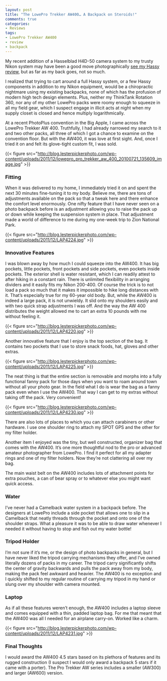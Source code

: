 ```yaml
---
layout: post
title: "The LowePro Trekker AW400… A Backpack on Steroids!"
comments: true
categories:
- Reviews
tags:
- LowePro Trekker AW400
- review
- backpack
---
```

My recent addition of a Hasselblad H4D-50 camera system to my trusty Nikon system may have been a good move photographically [see my Hassy review](http://blog.lesterpickerphoto.com/2011/11/29/review-of-the-hasselblad-h4d-50/), but as far as my back goes, not so much.

I realized that trying to cart around a full Hassy system, or a few Hassy components in addition to my Nikon equipment, would be a chiropractic nightmare using my existing backpacks, none of which has the profusion of modern high tech design elements. Plus, neither my ThinkTank Rotation 360, nor any of my other LowePro packs were roomy enough to squeeze in all my field gear, which I suspect engage in illicit acts at night when my supply closet is closed and hence multiply logarithmically.

At a recent PhotoPlus convention in the Big Apple, I came across the LowePro Trekker AW 400. Truthfully, I had already narrowed my search to it and two other packs, all three of which I got a chance to examine on the convention floor. But with the AW400, it was love at first sight. And, once I tried it on and felt its glove-tight custom fit, I was sold.

{{< figure src="http://blog.lesterpickerphoto.com/wp-content/uploads/2011/12/lowepro_pro_trekker_aw_400_20100721_135609_image.jpg" >}}

<h3>Fitting</h3>
When it was delivered to my home, I immediately tried it on and spent the next 30 minutes fine-tuning it to my body. Believe me, there are tons of adjustments available on the pack so that a tweak here and there enhance the comfort level enormously. One nifty feature that I have never seen on a photo backpack before is an adjustment allowing you to raise the pack up or down while keeping the suspension system in place. That adjustment made a world of difference to me during my one-week trip to Zion National Park.

{{< figure src="http://blog.lesterpickerphoto.com/wp-content/uploads/2011/12/LAP4224.jpg" >}}

<h3>Innovative Features</h3>
I was blown away by how much I could squeeze into the AW400. It has big pockets, little pockets, front pockets and side pockets, even pockets inside pockets. The exterior shell is water resistant, which I can readily attest to after hiking in a constant rain. There is unlimited flexibility in arranging dividers and it easily fits my Nikon 200-400. Of course the trick is to not load a pack so much that it makes it impossible to hike long distances with it. That’s especially true for my 60-year old body. But, while the AW400 is indeed a large pack, it is not unwieldy. It slid onto my shoulders easily and with two quick strap adjustments I was off. And the way the AW 400 distributes the weight allowed me to cart an extra 10 pounds with me without feeling it.

{{< figure src="http://blog.lesterpickerphoto.com/wp-content/uploads/2011/12/LAP4220.jpg" >}}

Another innovative feature that I enjoy is the top section of the bag. It contains two pockets that I use to store snack foods, hat, gloves and other extras.

{{< figure src="http://blog.lesterpickerphoto.com/wp-content/uploads/2011/12/LAP4225.jpg" >}}

The neat thing is that the entire section is removable and morphs into a fully functional fanny pack for those days when you want to roam around town without all your photo gear. In the field what I do is wear the bag as a fanny pack even when I use the AW400. That way I can get to my extras without taking off the pack. Very convenient!

{{< figure src="http://blog.lesterpickerphoto.com/wp-content/uploads/2011/12/LAP4230.jpg" >}}

There are also lots of places to which you can attach carabiners or other hardware. I use one shoulder ring to attach my SPOT GPS and the other for my filter holder.

Another item I enjoyed was the tiny, but well constructed, organizer bag that comes with the AW400. It’s one more thoughtful nod to the pro or advanced amateur photographer from LowePro. I find it perfect for all my adapter rings and one of my filter holders. Now they’re not clattering all over my bag.

The main waist belt on the AW400 includes lots of attachment points for extra pouches, a can of bear spray or to whatever else you might want quick access.

<h3>Water</h3>
I’ve never had a Camelback water system in a backpack before. The designers at LowePro include a side pocket that allows one to slip in a Camelback that neatly threads through the pocket and onto one of the shoulder straps. What a pleasure it was to be able to draw water whenever I needed it without having to stop and fish out my water bottle!

<h3>Tripod Holder</h3>
I’m not sure if it’s me, or the design of photo backpacks in general, but I have never liked the tripod carrying mechanisms they offer, and I’ve owned literally dozens of packs in my career. The tripod carry significantly shifts the center of gravity backwards and pulls the pack away from my body, making the pack feel awkward and heavier. The AW400 is no exception and I quickly shifted to my regular routine of carrying my tripod in my hand or slung over my shoulder with camera mounted.

<h3>Laptop</h3>
As if all these features weren’t enough, the AW400 includes a laptop sleeve and comes equipped with a thin, padded laptop bag. For me that meant that the AW400 was all I needed for an airplane carry-on. Worked like a charm.

{{< figure src="http://blog.lesterpickerphoto.com/wp-content/uploads/2011/12/LAP4231.jpg" >}}

<h3>Final Thoughts</h3>
I would award the AW400 4.5 stars based on its plethora of features and its rugged construction (I suspect I would only award a backpack 5 stars if it came with a porter). The Pro Trekker AW series includes a smaller (AW300) and larger (AW600) version.